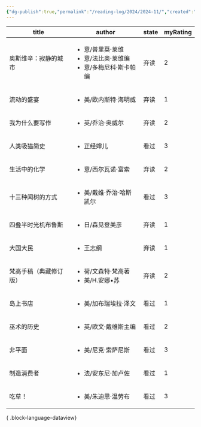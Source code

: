 ```yaml
---
{"dg-publish":true,"permalink":"/reading-log/2024/2024-11/","created":"2025-06-07T15:51:52.216+08:00"}
---
```


| title       | author                                                           | state | myRating |
| ----------- | ---------------------------------------------------------------- | ----- | -------- |
| 奥斯维辛：寂静的城市  | <ul><li>意/普里莫·莱维</li><li>意/法比奥·莱维编</li><li>意/多梅尼科·斯卡帕编</li></ul> | 弃读    | 2        |
| 流动的盛宴       | <ul><li>美/欧内斯特·海明威</li></ul>                                     | 弃读    | 1        |
| 我为什么要写作     | <ul><li>英/乔治·奥威尔</li></ul>                                       | 弃读    | 2        |
| 人类吸猫简史      | <ul><li>正经婶儿</li></ul>                                           | 看过    | 3        |
| 生活中的化学      | <ul><li>意/西尔瓦诺·富索</li></ul>                                      | 弃读    | 2        |
| 十三种闻树的方式    | <ul><li>美/戴维·乔治·哈斯凯尔</li></ul>                                   | 看过    | 3        |
| 四叠半时光机布鲁斯   | <ul><li>日/森见登美彦</li></ul>                                        | 弃读    | 1        |
| 大国大民        | <ul><li>王志纲</li></ul>                                            | 弃读    | 1        |
| 梵高手稿（典藏修订版） | <ul><li>荷/文森特·梵高著</li><li>美/H.安娜•苏</li></ul>                     | 弃读    | 2        |
| 岛上书店        | <ul><li>美/加布瑞埃拉·泽文</li></ul>                                     | 看过    | 1        |
| 巫术的历史       | <ul><li>英/欧文·戴维斯主编</li></ul>                                     | 看过    | 2        |
| 非平面         | <ul><li>美/尼克·索萨尼斯</li></ul>                                      | 看过    | 3        |
| 制造消费者       | <ul><li>法/安东尼·加卢佐</li></ul>                                      | 看过    | 1        |
| 吃草！         | <ul><li>美/朱迪思·温劳布</li></ul>                                      | 看过    | 3        |

{ .block-language-dataview}